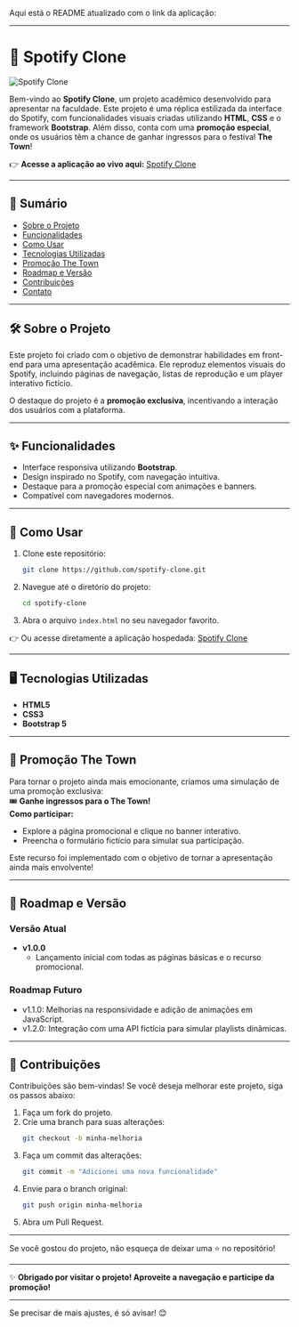 Aqui está o README atualizado com o link da aplicação:  

---

# 🎵 Spotify Clone

![Spotify Clone](https://via.placeholder.com/1000x200.png?text=Spotify+Clone)  

Bem-vindo ao **Spotify Clone**, um projeto acadêmico desenvolvido para apresentar na faculdade. Este projeto é uma réplica estilizada da interface do Spotify, com funcionalidades visuais criadas utilizando **HTML**, **CSS** e o framework **Bootstrap**. Além disso, conta com uma **promoção especial**, onde os usuários têm a chance de ganhar ingressos para o festival **The Town**!  

👉 **Acesse a aplicação ao vivo aqui:** [Spotify Clone](https://spotify-clone-project-v1.netlify.app/)  

---

## 📜 Sumário  

- [Sobre o Projeto](#-sobre-o-projeto)  
- [Funcionalidades](#-funcionalidades)  
- [Como Usar](#-como-usar)  
- [Tecnologias Utilizadas](#-tecnologias-utilizadas)  
- [Promoção The Town](#-promoção-the-town)  
- [Roadmap e Versão](#-roadmap-e-versão)  
- [Contribuições](#-contribuições)  
- [Contato](#-contato)  

---

## 🛠 Sobre o Projeto  

Este projeto foi criado com o objetivo de demonstrar habilidades em front-end para uma apresentação acadêmica. Ele reproduz elementos visuais do Spotify, incluindo páginas de navegação, listas de reprodução e um player interativo fictício.  

O destaque do projeto é a **promoção exclusiva**, incentivando a interação dos usuários com a plataforma.  

---

## ✨ Funcionalidades  

- Interface responsiva utilizando **Bootstrap**.  
- Design inspirado no Spotify, com navegação intuitiva.  
- Destaque para a promoção especial com animações e banners.  
- Compatível com navegadores modernos.  

---

## 🚀 Como Usar  

1. Clone este repositório:  
   ```bash
   git clone https://github.com/spotify-clone.git
   ```  
2. Navegue até o diretório do projeto:  
   ```bash
   cd spotify-clone
   ```  
3. Abra o arquivo `index.html` no seu navegador favorito.  

👉 Ou acesse diretamente a aplicação hospedada: [Spotify Clone](https://spotify-clone-project-v1.netlify.app/)  

---

## 🖥 Tecnologias Utilizadas  

- **HTML5**  
- **CSS3**  
- **Bootstrap 5**  

---

## 🎉 Promoção The Town  

Para tornar o projeto ainda mais emocionante, criamos uma simulação de uma promoção exclusiva:  
🎟️ **Ganhe ingressos para o The Town!**  
**Como participar:**  
- Explore a página promocional e clique no banner interativo.  
- Preencha o formulário fictício para simular sua participação.  

Este recurso foi implementado com o objetivo de tornar a apresentação ainda mais envolvente!  

---

## 📅 Roadmap e Versão  

### Versão Atual  
- **v1.0.0**  
  - Lançamento inicial com todas as páginas básicas e o recurso promocional.  

### Roadmap Futuro  
- v1.1.0: Melhorias na responsividade e adição de animações em JavaScript.  
- v1.2.0: Integração com uma API fictícia para simular playlists dinâmicas.  

---

## 🤝 Contribuições  

Contribuições são bem-vindas! Se você deseja melhorar este projeto, siga os passos abaixo:  
1. Faça um fork do projeto.  
2. Crie uma branch para suas alterações:  
   ```bash
   git checkout -b minha-melhoria
   ```  
3. Faça um commit das alterações:  
   ```bash
   git commit -m "Adicionei uma nova funcionalidade"  
   ```  
4. Envie para o branch original:  
   ```bash
   git push origin minha-melhoria  
   ```  
5. Abra um Pull Request.  

---

Se você gostou do projeto, não esqueça de deixar uma ⭐ no repositório!  

--- 

✨ **Obrigado por visitar o projeto! Aproveite a navegação e participe da promoção!**  

--- 

Se precisar de mais ajustes, é só avisar! 😊
